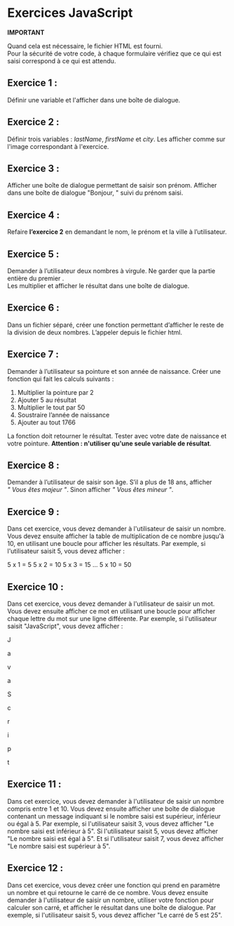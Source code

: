 # Exercices JavaScript

**IMPORTANT**

Quand cela est nécessaire, le fichier HTML est fourni.  
Pour la sécurité de votre code, à chaque formulaire vérifiez que ce qui est saisi correspond à ce qui est attendu.

## Exercice 1 :

Définir une variable et l'afficher dans une boîte de dialogue.

## Exercice 2 :

Définir trois variables : *lastName*, *firstName* et *city*. Les afficher comme sur l'image correspondant à l'exercice.

## Exercice 3 :

Afficher une boîte de dialogue permettant de saisir son prénom. Afficher dans une boîte de dialogue "Bonjour, " suivi du prénom saisi.

## Exercice 4 :

Refaire **l’exercice 2** en demandant le nom, le prénom et la ville à l’utilisateur.

## Exercice 5 :

Demander à l’utilisateur deux nombres à virgule. Ne garder que la partie entière du premier .  
Les multiplier et afficher le résultat dans une boîte de dialogue.

## Exercice 6 :

Dans un fichier séparé, créer une fonction permettant d’afficher le reste de la division de deux nombres. L’appeler depuis le fichier html.

## Exercice 7 :

Demander à l’utilisateur sa pointure et son année de naissance. Créer une fonction qui fait les calculs suivants :

1. Multiplier la pointure par 2
2. Ajouter 5 au résultat
3. Multiplier le tout par 50
4. Soustraire l’année de naissance
5. Ajouter au tout 1766

La fonction doit retourner le résultat.
Tester avec votre date de naissance et votre pointure. **Attention : n'utiliser qu'une seule variable de résultat**.

## Exercice 8 :

Demander à l’utilisateur de saisir son âge. S’il a plus de 18 ans, afficher *" Vous êtes majeur "*. Sinon afficher *" Vous êtes mineur "*.

## Exercice 9 :
Dans cet exercice, vous devez demander à l'utilisateur de saisir un nombre. Vous devez ensuite afficher la table de multiplication de ce nombre jusqu'à 10, en utilisant une boucle pour afficher les résultats. Par exemple, si l'utilisateur saisit 5, vous devez afficher :

5 x 1 = 5
5 x 2 = 10
5 x 3 = 15
...
5 x 10 = 50

## Exercice 10 :
Dans cet exercice, vous devez demander à l'utilisateur de saisir un mot. Vous devez ensuite afficher ce mot en utilisant une boucle pour afficher chaque lettre du mot sur une ligne différente. Par exemple, si l'utilisateur saisit "JavaScript", vous devez afficher :

J

a

v

a

S

c

r

i

p

t

## Exercice 11 :
Dans cet exercice, vous devez demander à l'utilisateur de saisir un nombre compris entre 1 et 10. Vous devez ensuite afficher une boîte de dialogue contenant un message indiquant si le nombre saisi est supérieur, inférieur ou égal à 5. Par exemple, si l'utilisateur saisit 3, vous devez afficher "Le nombre saisi est inférieur à 5". Si l'utilisateur saisit 5, vous devez afficher "Le nombre saisi est égal à 5". Et si l'utilisateur saisit 7, vous devez afficher "Le nombre saisi est supérieur à 5".

## Exercice 12 :
Dans cet exercice, vous devez créer une fonction qui prend en paramètre un nombre et qui retourne le carré de ce nombre. Vous devez ensuite demander à l'utilisateur de saisir un nombre, utiliser votre fonction pour calculer son carré, et afficher le résultat dans une boîte de dialogue. Par exemple, si l'utilisateur saisit 5, vous devez afficher "Le carré de 5 est 25".

